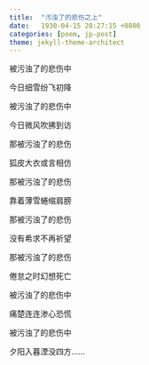 ```yaml
---
title:  "污浊了的悲伤之上"
date:   1930-04-15 20:27:15 +0800
categories: [poem, jp-post]
theme: jekyll-theme-architect
---
```


被污浊了的悲伤中

今日细雪纷飞初降

被污浊了的悲伤中

今日微风吹拂到访


那被污浊了的悲伤

狐皮大衣或言相仿

那被污浊了的悲伤

靠着薄雪蜷缩肩膀


那被污浊了的悲伤

没有希求不再祈望

那被污浊了的悲伤

倦怠之时幻想死亡


被污浊了的悲伤中

痛楚连连渗心恐慌

被污浊了的悲伤中

夕阳入暮湮没四方......
